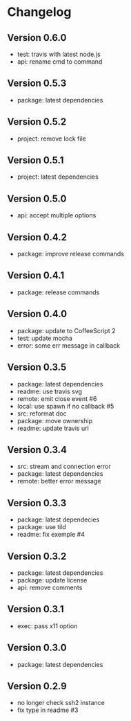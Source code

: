 
# Changelog

## Version 0.6.0

* test: travis with latest node.js
* api: rename cmd to command

## Version 0.5.3

* package: latest dependencies

## Version 0.5.2

* project: remove lock file

## Version 0.5.1

* project: latest dependencies

## Version 0.5.0

* api: accept multiple options

## Version 0.4.2

* package: improve release commands

## Version 0.4.1

* package: release commands

## Version 0.4.0

* package: update to CoffeeScript 2
* test: update mocha
* error: some err message in callback

## Version 0.3.5

* package: latest dependencies
* readme: use travis svg
* remote: emit close event #6
* local: use spawn if no callback #5
* src: reformat doc
* package: move ownership
* readme: update travis url

## Version 0.3.4

* src: stream and connection error
* package: latest dependencies
* remote: better error message

## Version 0.3.3

* package: latest dependecies
* package: use tild
* readme: fix exemple #4

## Version 0.3.2

* package: latest dependencies
* package: update license
* api: remove comments

## Version 0.3.1

* exec: pass x11 option

## Version 0.3.0

* package: latest dependencies

## Version 0.2.9

* no longer check ssh2 instance
* fix type in readme #3
